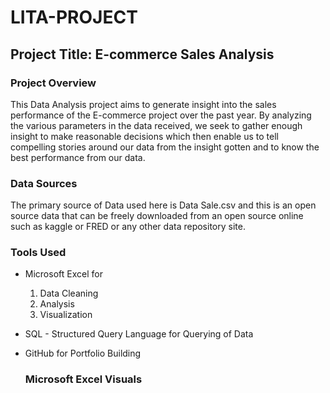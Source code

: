 # LITA-PROJECT

## Project Title: E-commerce Sales Analysis

### Project Overview

This Data Analysis project aims to generate insight into the sales performance of the E-commerce project over the past year. By analyzing the various parameters in the data received, we seek to gather enough insight to make reasonable decisions which then enable us to tell compelling stories around our data from the insight gotten and to know the best performance from our data.

### Data Sources

The primary source of Data used here is Data Sale.csv and this is an open source data that can be freely downloaded from an open source online such as kaggle or FRED or any other data repository site.

### Tools Used

- Microsoft Excel for
    1. Data Cleaning
    2. Analysis
    3. Visualization
- SQL - Structured Query Language for Querying of Data
- GitHub for Portfolio Building

  ### Microsoft Excel Visuals
  
